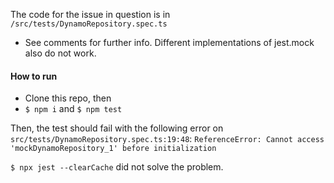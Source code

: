 The code for the issue in question is in `/src/tests/DynamoRepository.spec.ts`
- See comments for further info. Different implementations of jest.mock also do not work.

#### How to run

- Clone this repo, then
- `$ npm i` and `$ npm test`

Then, the test should fail with the following error on `src/tests/DynamoRepository.spec.ts:19:48`:
`ReferenceError: Cannot access 'mockDynamoRepository_1' before initialization`

`$ npx jest --clearCache` did not solve the problem.